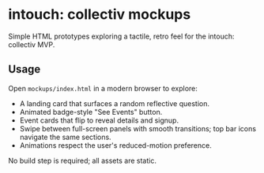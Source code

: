 # intouch: collectiv mockups

Simple HTML prototypes exploring a tactile, retro feel for the intouch: collectiv MVP.

## Usage

Open `mockups/index.html` in a modern browser to explore:

- A landing card that surfaces a random reflective question.
- Animated badge-style "See Events" button.
- Event cards that flip to reveal details and signup.
- Swipe between full-screen panels with smooth transitions; top bar icons navigate the same sections.
- Animations respect the user's reduced-motion preference.

No build step is required; all assets are static.
